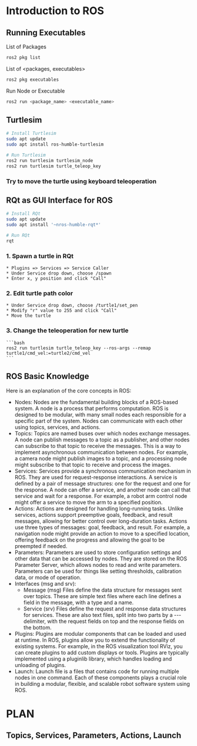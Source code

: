 # Introduction to ROS

## Running Executables
List of Packages
```bash
ros2 pkg list
```
List of <packages, executables>
```bash
ros2 pkg executables
```
Run Node or Executable
```bash
ros2 run <package_name> <executable_name>
```

## Turtlesim
```bash
# Install Turtlesim
sudo apt update
sudo apt install ros-humble-turtlesim

# Run Turtlesim
ros2 run turtlesim turtlesim_node
ros2 run turtlesim turtle_teleop_key
```
### Try to move the turtle using keyboard teleoperation

## RQt as GUI Interface for ROS
```bash
# Install RQt
sudo apt update
sudo apt install '~nros-humble-rqt*'

# Run RQt
rqt
```
### 1. Spawn a turtle in RQt
    * Plugins => Services => Service Caller
    * Under Service drop down, choose /spawn
    * Enter x, y position and click "Call"
### 2. Edit turtle path color
    * Under Service drop down, choose /turtle1/set_pen
    * Modify "r" value to 255 and click "Call"
    * Move the turtle
### 3. Change the teleoperation for new turtle
    ```bash
    ros2 run turtlesim turtle_teleop_key --ros-args --remap turtle1/cmd_vel:=turtle2/cmd_vel
    ```

## ROS Basic Knowledge
Here is an explanation of the core concepts in ROS:
* Nodes:
    Nodes are the fundamental building blocks of a ROS-based system. A node is a process that performs computation. ROS is designed to be modular, with many small nodes each responsible for a specific part of the system. Nodes can communicate with each other using topics, services, and actions.
* Topics:
    Topics are named buses over which nodes exchange messages. A node can publish messages to a topic as a publisher, and other nodes can subscribe to that topic to receive the messages. This is a way to implement asynchronous communication between nodes. For example, a camera node might publish images to a topic, and a processing node might subscribe to that topic to receive and process the images.
* Services:
    Services provide a synchronous communication mechanism in ROS. They are used for request-response interactions. A service is defined by a pair of message structures: one for the request and one for the response. A node can offer a service, and another node can call that service and wait for a response. For example, a robot arm control node might offer a service to move the arm to a specified position.
* Actions:
    Actions are designed for handling long-running tasks. Unlike services, actions support preemptive goals, feedback, and result messages, allowing for better control over long-duration tasks. Actions use three types of messages: goal, feedback, and result. For example, a navigation node might provide an action to move to a specified location, offering feedback on the progress and allowing the goal to be preempted if needed.
* Parameters:
    Parameters are used to store configuration settings and other data that can be accessed by nodes. They are stored on the ROS Parameter Server, which allows nodes to read and write parameters. Parameters can be used for things like setting thresholds, calibration data, or mode of operation.
* Interfaces (msg and srv):
    * Message (msg) Files define the data structure for messages sent over topics. These are simple text files where each line defines a field in the message, with a type and a name.
    * Service (srv) Files define the request and response data structures for services. These are also text files, split into two parts by a --- delimiter, with the request fields on top and the response fields on the bottom.
* Plugins:
    Plugins are modular components that can be loaded and used at runtime. In ROS, plugins allow you to extend the functionality of existing systems. For example, in the ROS visualization tool RViz, you can create plugins to add custom displays or tools. Plugins are typically implemented using a pluginlib library, which handles loading and unloading of plugins.
* Launch:
    Launch file is a files that contains code for running multiple nodes in one command.
Each of these components plays a crucial role in building a modular, flexible, and scalable robot software system using ROS.

# PLAN
## Topics, Services, Parameters, Actions, Launch